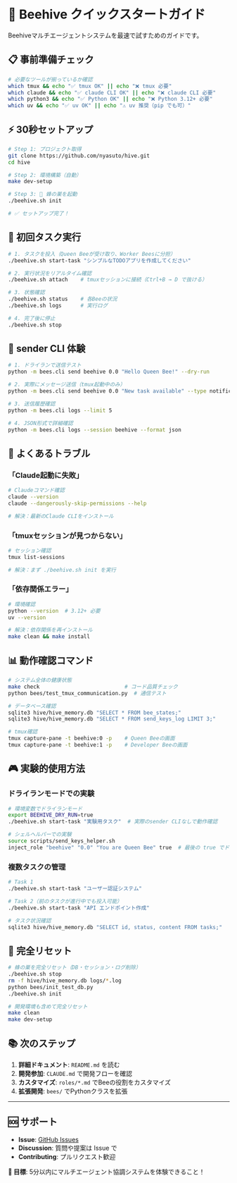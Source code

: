 # 🚀 Beehive クイックスタートガイド

Beehiveマルチエージェントシステムを最速で試すためのガイドです。

## 📋 事前準備チェック

```bash
# 必要なツールが揃っているか確認
which tmux && echo "✅ tmux OK" || echo "❌ tmux 必要"
which claude && echo "✅ claude CLI OK" || echo "❌ claude CLI 必要"  
which python3 && echo "✅ Python OK" || echo "❌ Python 3.12+ 必要"
which uv && echo "✅ uv OK" || echo "⚠️ uv 推奨（pip でも可）"
```

## ⚡ 30秒セットアップ

```bash
# Step 1: プロジェクト取得
git clone https://github.com/nyasuto/hive.git
cd hive

# Step 2: 環境構築（自動）
make dev-setup

# Step 3: 🐝 蜂の巣を起動
./beehive.sh init

# ✅ セットアップ完了！
```

## 🎯 初回タスク実行

```bash
# 1. タスクを投入（Queen Beeが受け取り、Worker Beesに分担）
./beehive.sh start-task "シンプルなTODOアプリを作成してください"

# 2. 実行状況をリアルタイム確認
./beehive.sh attach    # tmuxセッションに接続（Ctrl+B → D で抜ける）

# 3. 状態確認
./beehive.sh status    # 各Beeの状況
./beehive.sh logs      # 実行ログ

# 4. 完了後に停止
./beehive.sh stop
```

## 🔧 sender CLI 体験

```bash
# 1. ドライランで送信テスト
python -m bees.cli send beehive 0.0 "Hello Queen Bee!" --dry-run

# 2. 実際にメッセージ送信（tmux起動中のみ）
python -m bees.cli send beehive 0.0 "New task available" --type notification

# 3. 送信履歴確認
python -m bees.cli logs --limit 5

# 4. JSON形式で詳細確認
python -m bees.cli logs --session beehive --format json
```

## 🐛 よくあるトラブル

### 「Claude起動に失敗」
```bash
# Claudeコマンド確認
claude --version
claude --dangerously-skip-permissions --help

# 解決：最新のClaude CLIをインストール
```

### 「tmuxセッションが見つからない」
```bash
# セッション確認
tmux list-sessions

# 解決：まず ./beehive.sh init を実行
```

### 「依存関係エラー」
```bash
# 環境確認
python --version  # 3.12+ 必要
uv --version

# 解決：依存関係を再インストール
make clean && make install
```

## 📊 動作確認コマンド

```bash
# システム全体の健康状態
make check                           # コード品質チェック
python bees/test_tmux_communication.py  # 通信テスト

# データベース確認
sqlite3 hive/hive_memory.db "SELECT * FROM bee_states;"
sqlite3 hive/hive_memory.db "SELECT * FROM send_keys_log LIMIT 3;"

# tmux確認
tmux capture-pane -t beehive:0 -p    # Queen Beeの画面
tmux capture-pane -t beehive:1 -p    # Developer Beeの画面
```

## 🎮 実験的使用方法

### ドライランモードでの実験
```bash
# 環境変数でドライランモード
export BEEHIVE_DRY_RUN=true
./beehive.sh start-task "実験用タスク"  # 実際のsender CLIなしで動作確認

# シェルヘルパーでの実験
source scripts/send_keys_helper.sh
inject_role "beehive" "0.0" "You are Queen Bee" true  # 最後の true でドライラン
```

### 複数タスクの管理
```bash
# Task 1
./beehive.sh start-task "ユーザー認証システム"

# Task 2（前のタスクが進行中でも投入可能）
./beehive.sh start-task "API エンドポイント作成"

# タスク状況確認
sqlite3 hive/hive_memory.db "SELECT id, status, content FROM tasks;"
```

## 🧹 完全リセット

```bash
# 蜂の巣を完全リセット（DB・セッション・ログ削除）
./beehive.sh stop
rm -f hive/hive_memory.db logs/*.log
python bees/init_test_db.py
./beehive.sh init

# 開発環境も含めて完全リセット
make clean
make dev-setup
```

## 📚 次のステップ

1. **詳細ドキュメント**: `README.md` を読む
2. **開発参加**: `CLAUDE.md` で開発フローを確認
3. **カスタマイズ**: `roles/*.md` でBeeの役割をカスタマイズ
4. **拡張開発**: `bees/` でPythonクラスを拡張

---

## 🆘 サポート

- **Issue**: [GitHub Issues](https://github.com/nyasuto/hive/issues)
- **Discussion**: 質問や提案は Issue で
- **Contributing**: プルリクエスト歓迎

**🎯 目標**: 5分以内にマルチエージェント協調システムを体験できること！